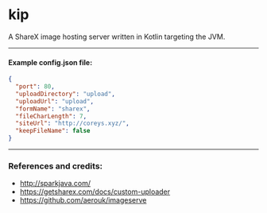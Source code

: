 # kip
A ShareX image hosting server written in Kotlin targeting the JVM.

<hr>

#### Example config.json file:
```json
{
  "port": 80,
  "uploadDirectory": "upload",
  "uploadUrl": "upload",
  "formName": "sharex",
  "fileCharLength": 7,
  "siteUrl": "http://coreys.xyz/",
  "keepFileName": false
}
```

<hr>

### References and credits:
- http://sparkjava.com/
- https://getsharex.com/docs/custom-uploader
- https://github.com/aerouk/imageserve
